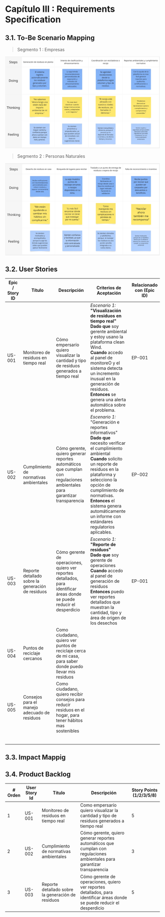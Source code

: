 # Capítulo III : Requirements Specification 
## 3.1. To-Be Scenario Mapping
>  Segmento 1 : Empresas

![TO-BE Segmento 1](https://github.com/JKOlimpo/CleanView/blob/b47c727e6fd4a4d59d1dd675a468e9aeba787303/img/TO-BE%20-%20Segmento%201.jpg)

>Segmento 2 : Personas Naturales

![TO-BE Segmento 2](https://github.com/JKOlimpo/CleanView/blob/5614947fd18c4e4b2412340d6bdd21dedbe92ebf/img/TO-BE%20-%20Segmento%202.jpg)

## 3.2. User Stories

<!-- *Escenario 1:* <br/> **"Visualización de residuos en tiempo real"** <br/> **Dado que**  <br/> **Cuando**  <br/> **Entonces**  -->
|  Epic / Story ID  |  Título  |  Descripción  |  Criterios de Aceptación  |  Relacionado con (Epic ID)  |
|-------------------|----------|---------------|---------------------------|-----------------------------|
| US-001            | Monitoreo de residuos en tiempo real | Cómo empersarío quiero visualizar la cantidad y tipo de residuos generados a tiempo real | *Escenario 1:* <br/> **"Visualización de residuos en tiempo real"** <br/> **Dado que** soy gerente ambiental y estoy usano la plataforma clean Wind. <br/> **Cuando** accedo al panel de monitoreO y el sistema detecta un incremento inusual en la generación de residuos. <br/> **Entonces** se genera una alerta automática sobre el problema. | EP-001 |
| US-002            | Cumplimiento de normativas ambientales | Cómo gerente, quiero generar reportes automáticos que cumplan con regulaciones ambientales para garantizar transparencia | *Escenario 1:* <br/> "Generación e reportes informativos" <br/> **Dado que** necesito verificar el cumplimiento ambiental <br/> **Cuando** solicito un reporte de residuos en la plataforma y selecciono la opción de cumplimiento de normativas. </br> **Entonces** el sistema genera automáticamente un informe con estándares regulatorios aplicables. | EP-002 |
| US-003            | Reporte detallado sobre la generación de residuos | Cómo gerente de operaciones, quiero ver reportes detallados, para identificar áreas donde se puede reducir el desperdicio | *Escenario 1:* <br/> **"Reporte de residuos"** <br/> **Dado que** soy gerente de operaciones <br/> **Cuando** accedo al panel de generación de residuos  <br/> **Entonces** puedo ver reportes detallados que muestran la cantidad, tipo y área de origen de los desechos  | EP-001 |
| US-004            | Puntos de reciclaje cercanos|Como ciudadano, quiero ver puntos de reciclaje cerca de mi casa, para saber donde puedo llevar mis residuos|                           |         |
| US-005            | Consejos para el manejo adecuado de residuos| Como ciudadano, quiero recibir consejos para reducir residuos en el hogar, para tener hábitos mas sostenibles|         |                       |
|                   |          |               |                           |                             |
|                   |          |               |                           |                             |
|                   |          |               |                           |                             |
|                   |          |               |                           |                             |
|                   |          |               |                           |                             |
|                   |          |               |                           |                             |

## 3.3. Impact Mappig
## 3.4. Product Backlog

| # Orden |  User Story Id  |  Título                                 |  Descripción                                                                             |  Story Points (1/2/3/5/8)   |
|---------|-----------------|-----------------------------------------|------------------------------------------------------------------------------------------|-----------------------------|
| 1       |   US-001        | Monitoreo de residuos en tiempo real    | Como empersarío quiero visualizar la cantidad y tipo de residuos generados a tiempo real |                 5           |
| 2       |   US-002        | Cumplimiento de normativas ambientales  | Cómo gerente, quiero generar reportes automáticos que cumplan con regulaciones ambientales para garantizar transparencia  |        3         |
| 3       |   US-003        | Reporte detallado sobre la generación de residuos  | Cómo gerente de operaciones, quiero ver reportes detallados, para identificar áreas donde se puede reducir el desperdicio  |        5         |
